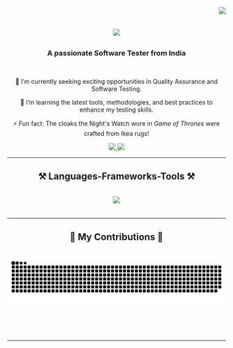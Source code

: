 <img align="right" src="https://visitor-badge.laobi.icu/badge?page_id=salesp07.salesp07" />

<h1 align="center">
    <img src="https://readme-typing-svg.herokuapp.com/?font=Righteous&size=35&center=true&vCenter=true&width=500&height=70&duration=4000&lines=Hi+There+!+👋;+I'm+Jaleel+Basha+!;" />
</h1>

<h3 align="center">A passionate Software Tester from India</h3>

<br/>

<div align="center">

🔭 I’m currently seeking exciting opportunities in Quality Assurance and Software Testing.  

🌱 I’m learning the latest tools, methodologies, and best practices to enhance my testing skills.  

⚡ Fun fact: The cloaks the Night's Watch wore in *Game of Thrones* were crafted from Ikea rugs!  

 </div>
 
<div align="center"> 
  <a href="https://www.linkedin.com/in/jaleel-basha-shaik-6a8056210/" target="_blank">
    <img src="https://img.shields.io/badge/LinkedIn-0077B5?style=for-the-badge&logo=linkedin&logoColor=white" target="_blank" />
  </a>
  <a href="https://jaleel-portfolio-liart.vercel.app/" target="_blank">
     <img src="https://img.shields.io/badge/Portfolio-FF5722?style=for-the-badge&logo=todoist&logoColor=white" target="_blank" /> <!-- sqlite, safari, google-chrome are other good icon options -->
  </a>
</div>

 <hr/>
 
<h2 align="center">⚒️ Languages-Frameworks-Tools ⚒️</h2>
<br/>
<div align="center">
    <img src="https://skillicons.dev/icons?i=c,java,selenium,vscode,maven,github,linux,windows," />
</div>

<br/>
<hr/>

<div align="center">
  <h2>🐍 My Contributions 🐍</h2>
  <br>
  <img alt="snake eating my contributions" src="https://raw.githubusercontent.com/salesp07/salesp07/output/github-contribution-grid-snake.svg" />
  
  <br/><br/><br/>
</div>

<hr/>
